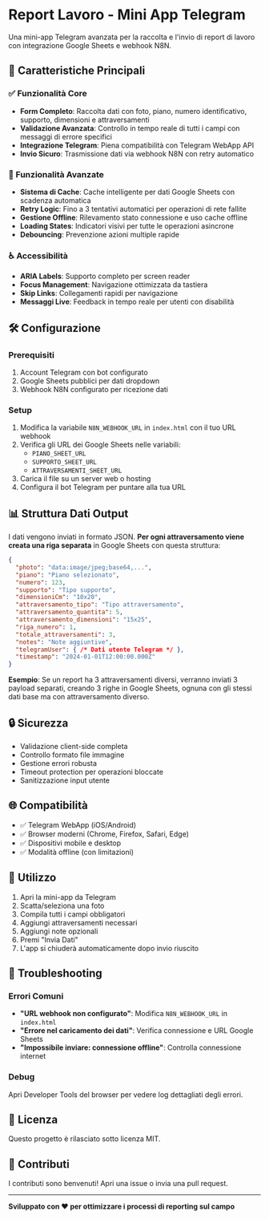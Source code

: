 # Report Lavoro - Mini App Telegram

Una mini-app Telegram avanzata per la raccolta e l'invio di report di lavoro con integrazione Google Sheets e webhook N8N.

## 🚀 Caratteristiche Principali

### ✅ Funzionalità Core
- **Form Completo**: Raccolta dati con foto, piano, numero identificativo, supporto, dimensioni e attraversamenti
- **Validazione Avanzata**: Controllo in tempo reale di tutti i campi con messaggi di errore specifici
- **Integrazione Telegram**: Piena compatibilità con Telegram WebApp API
- **Invio Sicuro**: Trasmissione dati via webhook N8N con retry automatico

### 🔧 Funzionalità Avanzate
- **Sistema di Cache**: Cache intelligente per dati Google Sheets con scadenza automatica
- **Retry Logic**: Fino a 3 tentativi automatici per operazioni di rete fallite
- **Gestione Offline**: Rilevamento stato connessione e uso cache offline
- **Loading States**: Indicatori visivi per tutte le operazioni asincrone
- **Debouncing**: Prevenzione azioni multiple rapide

### ♿ Accessibilità
- **ARIA Labels**: Supporto completo per screen reader
- **Focus Management**: Navigazione ottimizzata da tastiera
- **Skip Links**: Collegamenti rapidi per navigazione
- **Messaggi Live**: Feedback in tempo reale per utenti con disabilità

## 🛠️ Configurazione

### Prerequisiti
1. Account Telegram con bot configurato
2. Google Sheets pubblici per dati dropdown
3. Webhook N8N configurato per ricezione dati

### Setup
1. Modifica la variabile `N8N_WEBHOOK_URL` in `index.html` con il tuo URL webhook
2. Verifica gli URL dei Google Sheets nelle variabili:
   - `PIANO_SHEET_URL`
   - `SUPPORTO_SHEET_URL` 
   - `ATTRAVERSAMENTI_SHEET_URL`
3. Carica il file su un server web o hosting
4. Configura il bot Telegram per puntare alla tua URL

## 📊 Struttura Dati Output

I dati vengono inviati in formato JSON. **Per ogni attraversamento viene creata una riga separata** in Google Sheets con questa struttura:

```json
{
  "photo": "data:image/jpeg;base64,...",
  "piano": "Piano selezionato",
  "numero": 123,
  "supporto": "Tipo supporto",
  "dimensioniCm": "10x20",
  "attraversamento_tipo": "Tipo attraversamento",
  "attraversamento_quantita": 5,
  "attraversamento_dimensioni": "15x25",
  "riga_numero": 1,
  "totale_attraversamenti": 3,
  "notes": "Note aggiuntive",
  "telegramUser": { /* Dati utente Telegram */ },
  "timestamp": "2024-01-01T12:00:00.000Z"
}
```

**Esempio**: Se un report ha 3 attraversamenti diversi, verranno inviati 3 payload separati, creando 3 righe in Google Sheets, ognuna con gli stessi dati base ma con attraversamento diverso.

## 🔒 Sicurezza

- Validazione client-side completa
- Controllo formato file immagine
- Gestione errori robusta
- Timeout protection per operazioni bloccate
- Sanitizzazione input utente

## 🌐 Compatibilità

- ✅ Telegram WebApp (iOS/Android)
- ✅ Browser moderni (Chrome, Firefox, Safari, Edge)
- ✅ Dispositivi mobile e desktop
- ✅ Modalità offline (con limitazioni)

## 📱 Utilizzo

1. Apri la mini-app da Telegram
2. Scatta/seleziona una foto
3. Compila tutti i campi obbligatori
4. Aggiungi attraversamenti necessari
5. Aggiungi note opzionali
6. Premi "Invia Dati"
7. L'app si chiuderà automaticamente dopo invio riuscito

## 🐛 Troubleshooting

### Errori Comuni
- **"URL webhook non configurato"**: Modifica `N8N_WEBHOOK_URL` in `index.html`
- **"Errore nel caricamento dei dati"**: Verifica connessione e URL Google Sheets
- **"Impossibile inviare: connessione offline"**: Controlla connessione internet

### Debug
Apri Developer Tools del browser per vedere log dettagliati degli errori.

## 📄 Licenza

Questo progetto è rilasciato sotto licenza MIT.

## 🤝 Contributi

I contributi sono benvenuti! Apri una issue o invia una pull request.

---

**Sviluppato con ❤️ per ottimizzare i processi di reporting sul campo**
